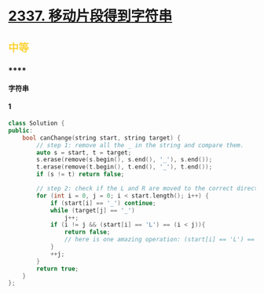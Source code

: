 # [2337. 移动片段得到字符串](https://leetcode.cn/problems/move-pieces-to-obtain-a-string/)  
## <font color=#FCD337>中等</font>  
### ****
**字符串**
#### 1
```cpp
class Solution {
public:
    bool canChange(string start, string target) {
        // step 1: remove all the _ in the string and compare them.
        auto s = start, t = target;
        s.erase(remove(s.begin(), s.end(), '_'), s.end());
        t.erase(remove(t.begin(), t.end(), '_'), t.end());
        if (s != t) return false;

        // step 2: check if the L and R are moved to the correct direction
        for (int i = 0, j = 0; i < start.length(); i++) {
            if (start[i] == '_') continue;
            while (target[j] == '_')
                j++;
            if (i != j && (start[i] == 'L') == (i < j)){
                return false;
                // here is one amazing operation: (start[i] == 'L') == (i < j)
            }
            ++j;
        }
        return true;
    }
};
```